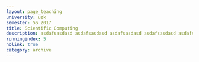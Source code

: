 ```yaml
---
layout: page_teaching
university: uzk
semester: SS 2017
title: Scientific Computing
description: asdafsasdasd asdafsasdasd asdafsasdasd asdafsasdasd asdafsasdasd asdafsasdasd asdafsasdasd
runningindex: 5
nolink: true
category: archive
---
```

